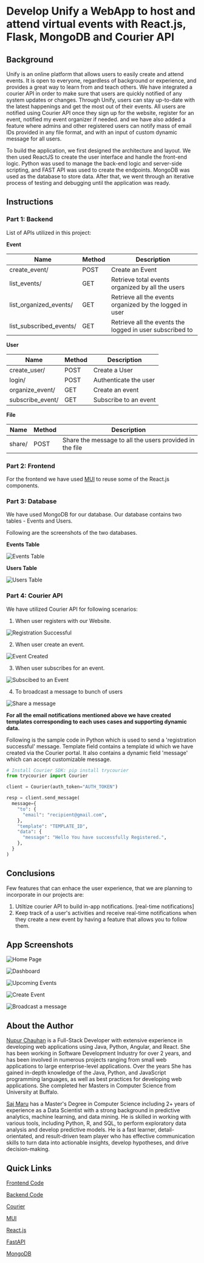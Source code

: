 # Develop Unify a WebApp to host and attend virtual events with React.js, Flask, MongoDB and Courier API

  

## Background

  

Unify is an online platform that allows users to easily create and attend events. It is open to everyone, regardless of background or experience, and provides a great way to learn from and teach others. We have integrated a courier API in order to make sure that users are quickly notified of any system updates or changes. Through Unify, users can stay up-to-date with the latest happenings and get the most out of their events. All users are notified using Courier API once they sign up for the website, register for an event, notified my event organizer if needed. and we have also added a feature where admins and other registered users can notify mass of email IDs provided in any file format, and with an input of custom dynamic message for all users.

To build the application, we first designed the architecture and layout. We then used ReactJS to create the user interface and handle the front-end logic. Python was used to manage the back-end logic and server-side scripting, and FAST API was used to create the endpoints. MongoDB was used as the database to store data. After that, we went through an iterative process of testing and debugging until the application was ready.

## Instructions

### Part 1: Backend

List of APIs utilized in this project:

**Event**

| Name | Method | Description |
|--|--|--|
| create_event/ | POST | Create an Event|
| list_events/ | GET | Retrieve total events organized by all the users |
| list_organized_events/| GET | Retrieve all the events organized by the logged in user |
|  list_subscribed_events/| GET | Retrieve all the events the logged in user subscribed to |

**User**

| Name | Method | Description |
|--|--|--|
| create_user/ |  POST | Create a User|
| login/ | POST | Authenticate the user |
| organize_event/| GET | Create an event |
| subscribe_event/ | GET | Subscribe to an event | 

**File**

| Name | Method | Description |
|--|--|--|
| share/ | POST | Share the message to all the users provided in the file | 
  

### Part 2: Frontend

For the frontend we have used [MUI](https://mui.com/) to reuse some of the React.js components.


### Part 3: Database
 
We have used MongoDB for our database. Our database contains two tables - Events and Users.

Following are the screenshots of the two databases.

**Events Table**
  
![Events Table](./images/events_table.png)

**Users Table**

![Users Table](./images/users_table.png)

### Part 4: Courier API

We have utilized Courier API for following scenarios:

1. When user registers with our Website.

![Registration Successful](./images/register.png)

2. When user create an event.

![Event Created](./images/create.png)

3. When user subscribes for an event.

![Subscibed to an Event](./images/subscribe.png)

4. To broadcast a message to bunch of users

![Share a message](./images/custom_message.png)

**For all the email notifications mentioned above we have created templates corresponding to each uses cases and supporting dynamic data.**

Following is the sample code in Python which is used to send a 'registration successful' message. Template field contains a template id which we have created via the Courier portal. It also contains a dynamic field 'message' which can accept customizable message.

``` Python
# Install Courier SDK: pip install trycourier
from trycourier import Courier

client = Courier(auth_token="AUTH_TOKEN")

resp = client.send_message(
  message={
    "to": {
      "email": "recipient@gmail.com",
    },
    "template": "TEMPLATE_ID",
    "data": {
      "message": "Hello You have successfully Registered.",
    },
  }
)
```

## Conclusions

 Few features that can enhace the user experience, that we are planning to incorporate in our projects are:

1. Utiltize courier API to build in-app notifications. [real-time notifications]
2. Keep track of a user's activities and receive real-time notifications when they create a new event by having a feature that allows you to follow them.

## App Screenshots

![Home Page](./images/home_page.png)

![Dashboard](./images/dashboard.png)

![Upcoming Events](./images/upcoming_events.png)

![Create Event](./images/create_event.png)

![Broadcast a message](./images/share.png)

## About the Author

[Nupur Chauhan](https://www.linkedin.com/in/nupurchauhan6/) is a Full-Stack Developer with extensive experience in developing web applications using Java, Python, Angular, and React. She has been working in Software Development Industry for over 2 years, and has been involved in numerous projects ranging from small web applications to large enterprise-level applications. Over the years She has gained in-depth knowledge of the Java, Python, and JavaScript programming languages, as well as best practices for developing web applications. She completed her Masters in Computer Science from University at Buffalo.

[Saj Maru](https://www.linkedin.com/in/sajmaru) has a Master's Degree in Computer Science including 2+ years of experience as a Data Scientist with a strong background in predictive analytics, machine learning, and data mining. He is skilled in working with various tools, including Python, R, and SQL, to perform exploratory data analysis and develop predictive models. He is a fast learner, detail-orientated, and result-driven team player who has effective communication skills to turn data into actionable insights, develop hypotheses, and drive decision-making.

## Quick Links

[Frontend Code](https://github.com/nupurchauhan6/unify-client)

[Backend Code](https://github.com/nupurchauhan6/unify-server)

[Courier](https://www.courier.com/)

[MUI](https://mui.com/)

[React.js](https://reactjs.org/)

[FastAPI](https://fastapi.tiangolo.com/)

[MongoDB](https://www.mongodb.com/)

